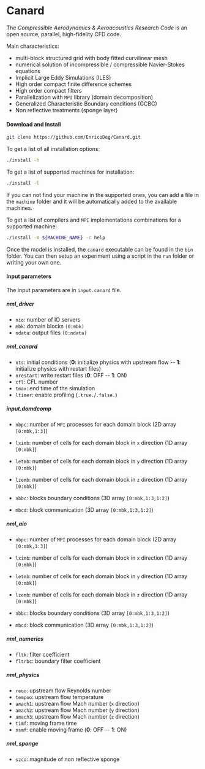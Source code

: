 # Canard

The *Compressible Aerodynamics & Aeroacoustics Research Code* is an open source, parallel, high-fidelity CFD code.

Main characteristics:

- multi-block structured grid with body fitted curvilinear mesh
- numerical solution of incompressible / compressible Navier-Stokes equations
- Implicit Large Eddy Simulations (ILES)
- High order compact finite difference schemes
- High order compact filters
- Parallelization with `MPI` library (domain decomposition)
- Generalized Characteristic Boundary conditions (GCBC)
- Non reflective treatments (sponge layer)

#### Download and Install

```bash
git clone https://github.com/EnricoDeg/Canard.git
```

To get a list of all installation options:

```bash
./install -h
```

To get a list of supported machines for installation:

```bash
./install -l
```

If you can not find your machine in the supported ones, you can add a file in the `machine` folder and it will be automatically added to the available machines.

To get a list of compilers and `MPI` implementations combinations for a supported machine:

```bash
./install -m ${MACHINE_NAME} -c help
```

Once the model is installed, the `canard` executable can be found in the `bin` folder. You can then setup an experiment using a script in the `run` folder or writing your own one.

#### Input parameters

The input parameters are in `input.canard` file.

##### nml_driver

- `nio`: number of IO servers
- `mbk`: domain blocks `(0:mbk)`
- `ndata`: output files `(0:ndata)`

##### nml_canard

- `nts`: initial conditions (**0**: initialize physics with upstream flow -- **1**: initialize physics with restart files)
- `nrestart`: write restart files (**0**: OFF -- **1**: ON)
- `cfl`: CFL number
- `tmax`: end time of the simulation
- `ltimer`: enable profiling (`.true.`/`.false.`)

##### input.domdcomp

- `nbpc`: number of `MPI` processes for each domain block (2D array `[0:mbk,1:3]`)

- `lximb`: number of cells for each domain block in `x` direction (1D array `[0:mbk]`)
- `letmb`: number of cells for each domain block in `y` direction (1D array `[0:mbk]`)
- `lzemb`: number of cells for each domain block in `z` direction (1D array `[0:mbk]`)
- `nbbc`: blocks boundary conditions (3D array `[0:mbk,1:3,1:2]`) 
- `mbcd`: block communication (3D array `[0:mbk,1:3,1:2]`)

##### nml_aio

- `nbpc`: number of `MPI` processes for each domain block (2D array `[0:mbk,1:3]`)

- `lximb`: number of cells for each domain block in `x` direction (1D array `[0:mbk]`)
- `letmb`: number of cells for each domain block in `y` direction (1D array `[0:mbk]`)
- `lzemb`: number of cells for each domain block in `z` direction (1D array `[0:mbk]`)
- `nbbc`: blocks boundary conditions (3D array `[0:mbk,1:3,1:2]`) 
- `mbcd`: block communication (3D array `[0:mbk,1:3,1:2]`)

##### nml_numerics

- `fltk`: filter coefficient
- `fltrbc`: boundary filter coefficient

##### nml_physics

- `reoo`: upstream flow Reynolds number
- `tempoo`: upstream flow temperature
- `amach1`: upstream flow Mach number (`x` direction)
- `amach2`: upstream flow Mach number (`y` direction)
- `amach3`: upstream flow Mach number (`z` direction)
- `timf`: moving frame time
- `nsmf`: enable moving frame (**0**: OFF -- **1**: ON)

##### nml_sponge

- `szco`: magnitude of non reflective sponge
